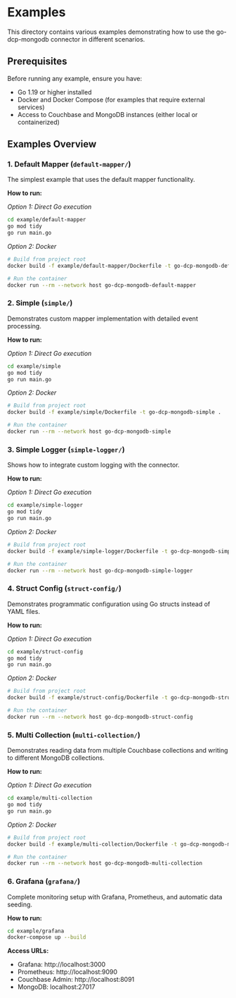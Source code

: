 # Examples

This directory contains various examples demonstrating how to use the go-dcp-mongodb connector in different scenarios.

## Prerequisites

Before running any example, ensure you have:
- Go 1.19 or higher installed
- Docker and Docker Compose (for examples that require external services)
- Access to Couchbase and MongoDB instances (either local or containerized)

## Examples Overview

### 1. Default Mapper (`default-mapper/`)

The simplest example that uses the default mapper functionality.

**How to run:**

*Option 1: Direct Go execution*
```bash
cd example/default-mapper
go mod tidy
go run main.go
```

*Option 2: Docker*
```bash
# Build from project root
docker build -f example/default-mapper/Dockerfile -t go-dcp-mongodb-default-mapper .

# Run the container
docker run --rm --network host go-dcp-mongodb-default-mapper
```

### 2. Simple (`simple/`)

Demonstrates custom mapper implementation with detailed event processing.

**How to run:**

*Option 1: Direct Go execution*
```bash
cd example/simple
go mod tidy
go run main.go
```

*Option 2: Docker*
```bash
# Build from project root
docker build -f example/simple/Dockerfile -t go-dcp-mongodb-simple .

# Run the container
docker run --rm --network host go-dcp-mongodb-simple
```

### 3. Simple Logger (`simple-logger/`)

Shows how to integrate custom logging with the connector.

**How to run:**

*Option 1: Direct Go execution*
```bash
cd example/simple-logger
go mod tidy
go run main.go
```

*Option 2: Docker*
```bash
# Build from project root
docker build -f example/simple-logger/Dockerfile -t go-dcp-mongodb-simple-logger .

# Run the container
docker run --rm --network host go-dcp-mongodb-simple-logger
```

### 4. Struct Config (`struct-config/`)

Demonstrates programmatic configuration using Go structs instead of YAML files.

**How to run:**

*Option 1: Direct Go execution*
```bash
cd example/struct-config
go mod tidy
go run main.go
```

*Option 2: Docker*
```bash
# Build from project root
docker build -f example/struct-config/Dockerfile -t go-dcp-mongodb-struct-config .

# Run the container
docker run --rm --network host go-dcp-mongodb-struct-config
```

### 5. Multi Collection (`multi-collection/`)

Demonstrates reading data from multiple Couchbase collections and writing to different MongoDB collections.

**How to run:**

*Option 1: Direct Go execution*
```bash
cd example/multi-collection
go mod tidy
go run main.go
```

*Option 2: Docker*
```bash
# Build from project root
docker build -f example/multi-collection/Dockerfile -t go-dcp-mongodb-multi-collection .

# Run the container
docker run --rm --network host go-dcp-mongodb-multi-collection
```

### 6. Grafana (`grafana/`)

Complete monitoring setup with Grafana, Prometheus, and automatic data seeding.

**How to run:**
```bash
cd example/grafana
docker-compose up --build
```

**Access URLs:**
- Grafana: http://localhost:3000
- Prometheus: http://localhost:9090
- Couchbase Admin: http://localhost:8091
- MongoDB: localhost:27017
